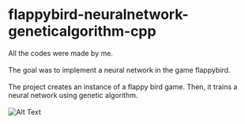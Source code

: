 # flappybird-neuralnetwork-geneticalgorithm-cpp

All the codes were made by me.\
\
The goal was to implement a neural network in the game flappybird.\
\
The project creates an instance of a flappy bird game. Then, it trains a neural network using genetic algorithm.\
\
![Alt Text](https://github.com/glucard/flappybird-neuralnetwork-geneticalgorithm-cpp/blob/master/_readme/flappybird-nn.gif)
